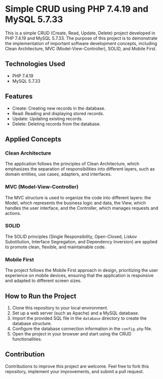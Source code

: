 # Simple CRUD using PHP 7.4.19 and MySQL 5.7.33

This is a simple CRUD (Create, Read, Update, Delete) project developed in PHP 7.4.19 and MySQL 5.7.33. The purpose of this project is to demonstrate the implementation of important software development concepts, including Clean Architecture, MVC (Model-View-Controller), SOLID, and Mobile First.

## Technologies Used

- PHP 7.4.19
- MySQL 5.7.33

## Features

- Create: Creating new records in the database.
- Read: Reading and displaying stored records.
- Update: Updating existing records.
- Delete: Deleting records from the database.

## Applied Concepts

### Clean Architecture

The application follows the principles of Clean Architecture, which emphasizes the separation of responsibilities into different layers, such as domain entities, use cases, adapters, and interfaces.

### MVC (Model-View-Controller)

The MVC structure is used to organize the code into different layers: the Model, which represents the business logic and data, the View, which handles the user interface, and the Controller, which manages requests and actions.

### SOLID

The SOLID principles (Single Responsibility, Open-Closed, Liskov Substitution, Interface Segregation, and Dependency Inversion) are applied to promote clean, flexible, and maintainable code.

### Mobile First

The project follows the Mobile First approach in design, prioritizing the user experience on mobile devices, ensuring that the application is responsive and adapted to different screen sizes.

## How to Run the Project

1. Clone this repository to your local environment.
2. Set up a web server (such as Apache) and a MySQL database.
3. Import the provided SQL file in the `database` directory to create the database structure.
4. Configure the database connection information in the `config.php` file.
5. Open the project in your browser and start using the CRUD functionalities.

## Contribution

Contributions to improve this project are welcome. Feel free to fork this repository, implement your improvements, and submit a pull request.
